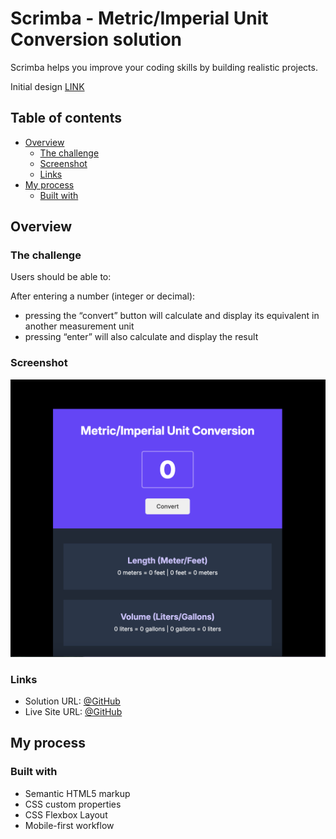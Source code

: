 # Scrimba - Metric/Imperial Unit Conversion solution

Scrimba helps you improve your coding skills by building realistic projects.

Initial design [LINK](ttps://www.figma.com/design/cqtGul0V8RFXY4vTcIv1Kc/Unit-Conversion?node-id=0-1)

## Table of contents

- [Overview](#overview)
  - [The challenge](#the-challenge)
  - [Screenshot](#screenshot)
  - [Links](#links)
- [My process](#my-process)
  - [Built with](#built-with)

## Overview

### The challenge

Users should be able to:

After entering a number (integer or decimal):
- pressing the “convert” button will calculate and display its equivalent in another measurement unit
- pressing “enter” will also calculate and display the result

### Screenshot

![screenshot](screenshot.png)

### Links

- Solution URL: [@GitHub](https://github.com/AnastasiiaHombalevska/unit-converter)
- Live Site URL: [@GitHub](https://brilliant-cajeta-6a28eb.netlify.app/)

## My process

### Built with

- Semantic HTML5 markup
- CSS custom properties
- CSS Flexbox Layout
- Mobile-first workflow
